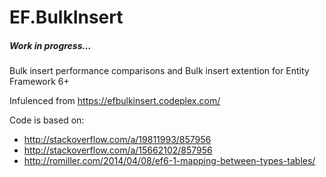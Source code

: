 # EF.BulkInsert
##### Work in progress... 
Bulk insert performance comparisons and Bulk insert extention for Entity Framework 6+

Infulenced from https://efbulkinsert.codeplex.com/

Code is based on:
- http://stackoverflow.com/a/19811993/857956
- http://stackoverflow.com/a/15662102/857956
- http://romiller.com/2014/04/08/ef6-1-mapping-between-types-tables/
